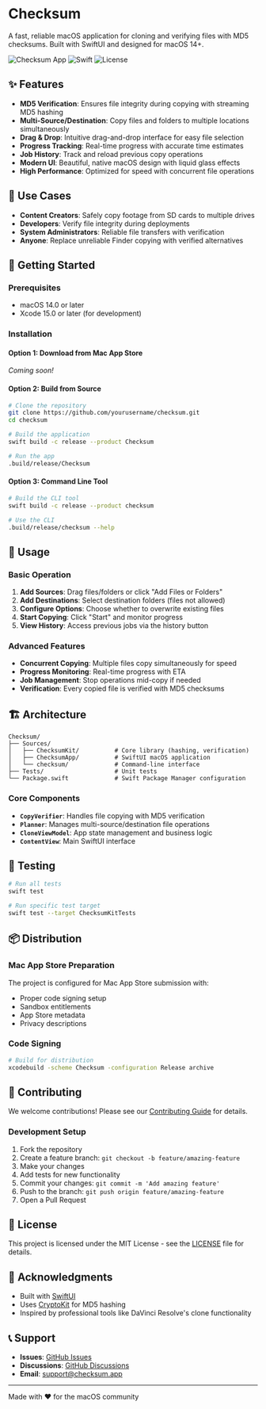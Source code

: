 # Checksum

A fast, reliable macOS application for cloning and verifying files with MD5 checksums. Built with SwiftUI and designed for macOS 14+.

![Checksum App](https://img.shields.io/badge/macOS-14+-000000?style=for-the-badge&logo=apple&logoColor=white)
![Swift](https://img.shields.io/badge/Swift-6.1-orange.svg?style=for-the-badge&logo=swift)
![License](https://img.shields.io/badge/License-MIT-blue.svg?style=for-the-badge)

## ✨ Features

- **MD5 Verification**: Ensures file integrity during copying with streaming MD5 hashing
- **Multi-Source/Destination**: Copy files and folders to multiple locations simultaneously
- **Drag & Drop**: Intuitive drag-and-drop interface for easy file selection
- **Progress Tracking**: Real-time progress with accurate time estimates
- **Job History**: Track and reload previous copy operations
- **Modern UI**: Beautiful, native macOS design with liquid glass effects
- **High Performance**: Optimized for speed with concurrent file operations

## 🎯 Use Cases

- **Content Creators**: Safely copy footage from SD cards to multiple drives
- **Developers**: Verify file integrity during deployments
- **System Administrators**: Reliable file transfers with verification
- **Anyone**: Replace unreliable Finder copying with verified alternatives

## 🚀 Getting Started

### Prerequisites

- macOS 14.0 or later
- Xcode 15.0 or later (for development)

### Installation

#### Option 1: Download from Mac App Store
*Coming soon!*

#### Option 2: Build from Source

```bash
# Clone the repository
git clone https://github.com/yourusername/checksum.git
cd checksum

# Build the application
swift build -c release --product Checksum

# Run the app
.build/release/Checksum
```

#### Option 3: Command Line Tool

```bash
# Build the CLI tool
swift build -c release --product checksum

# Use the CLI
.build/release/checksum --help
```

## 📱 Usage

### Basic Operation

1. **Add Sources**: Drag files/folders or click "Add Files or Folders"
2. **Add Destinations**: Select destination folders (files not allowed)
3. **Configure Options**: Choose whether to overwrite existing files
4. **Start Copying**: Click "Start" and monitor progress
5. **View History**: Access previous jobs via the history button

### Advanced Features

- **Concurrent Copying**: Multiple files copy simultaneously for speed
- **Progress Monitoring**: Real-time progress with ETA
- **Job Management**: Stop operations mid-copy if needed
- **Verification**: Every copied file is verified with MD5 checksums

## 🏗️ Architecture

```
Checksum/
├── Sources/
│   ├── ChecksumKit/          # Core library (hashing, verification)
│   ├── ChecksumApp/          # SwiftUI macOS application
│   └── checksum/             # Command-line interface
├── Tests/                    # Unit tests
└── Package.swift             # Swift Package Manager configuration
```

### Core Components

- **`CopyVerifier`**: Handles file copying with MD5 verification
- **`Planner`**: Manages multi-source/destination file operations
- **`CloneViewModel`**: App state management and business logic
- **`ContentView`**: Main SwiftUI interface

## 🧪 Testing

```bash
# Run all tests
swift test

# Run specific test target
swift test --target ChecksumKitTests
```

## 📦 Distribution

### Mac App Store Preparation

The project is configured for Mac App Store submission with:

- Proper code signing setup
- Sandbox entitlements
- App Store metadata
- Privacy descriptions

### Code Signing

```bash
# Build for distribution
xcodebuild -scheme Checksum -configuration Release archive
```

## 🤝 Contributing

We welcome contributions! Please see our [Contributing Guide](CONTRIBUTING.md) for details.

### Development Setup

1. Fork the repository
2. Create a feature branch: `git checkout -b feature/amazing-feature`
3. Make your changes
4. Add tests for new functionality
5. Commit your changes: `git commit -m 'Add amazing feature'`
6. Push to the branch: `git push origin feature/amazing-feature`
7. Open a Pull Request

## 📄 License

This project is licensed under the MIT License - see the [LICENSE](LICENSE) file for details.

## 🙏 Acknowledgments

- Built with [SwiftUI](https://developer.apple.com/xcode/swiftui/)
- Uses [CryptoKit](https://developer.apple.com/documentation/cryptokit) for MD5 hashing
- Inspired by professional tools like DaVinci Resolve's clone functionality

## 📞 Support

- **Issues**: [GitHub Issues](https://github.com/yourusername/checksum/issues)
- **Discussions**: [GitHub Discussions](https://github.com/yourusername/checksum/discussions)
- **Email**: support@checksum.app

---

Made with ❤️ for the macOS community

